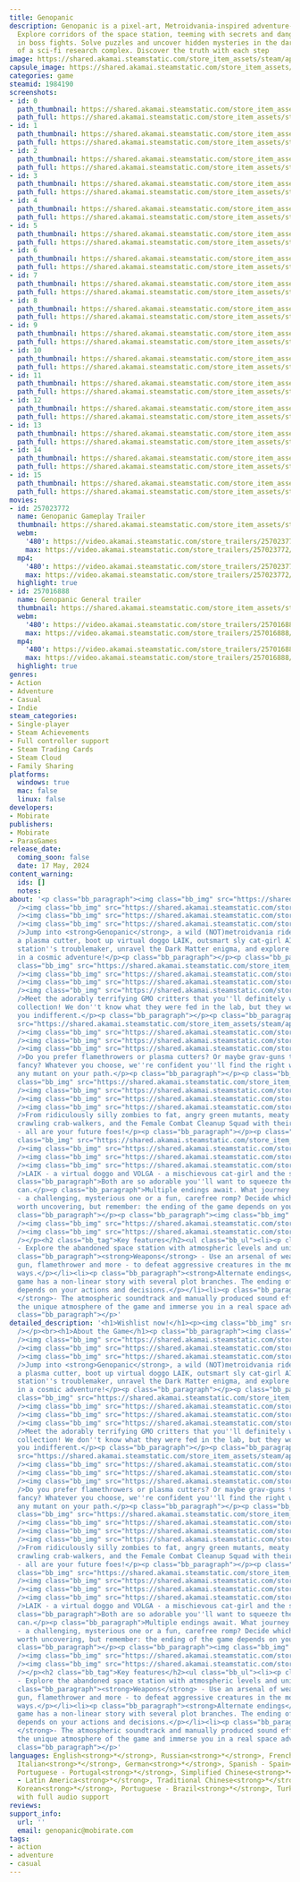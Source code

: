 ```yaml
---
title: Genopanic
description: Genopanic is a pixel-art, Metroidvania-inspired adventure-platformer.
  Explore corridors of the space station, teeming with secrets and dangers, and engage
  in boss fights. Solve puzzles and uncover hidden mysteries in the dark atmosphere
  of a sci-fi research complex. Discover the truth with each step
image: https://shared.akamai.steamstatic.com/store_item_assets/steam/apps/1984190/header.jpg?t=1733440029
capsule_image: https://shared.akamai.steamstatic.com/store_item_assets/steam/apps/1984190/c30c7414ed6d7ec46c30130f50bfbdba6cd9bffe/capsule_231x87.jpg?t=1733440029
categories: game
steamid: 1984190
screenshots:
- id: 0
  path_thumbnail: https://shared.akamai.steamstatic.com/store_item_assets/steam/apps/1984190/ss_9622081e8290564e0fadbd056c753b32977b76d1.600x338.jpg?t=1733440029
  path_full: https://shared.akamai.steamstatic.com/store_item_assets/steam/apps/1984190/ss_9622081e8290564e0fadbd056c753b32977b76d1.1920x1080.jpg?t=1733440029
- id: 1
  path_thumbnail: https://shared.akamai.steamstatic.com/store_item_assets/steam/apps/1984190/ss_5adfd28750e42814c5fb0e188347b5ed0be4af04.600x338.jpg?t=1733440029
  path_full: https://shared.akamai.steamstatic.com/store_item_assets/steam/apps/1984190/ss_5adfd28750e42814c5fb0e188347b5ed0be4af04.1920x1080.jpg?t=1733440029
- id: 2
  path_thumbnail: https://shared.akamai.steamstatic.com/store_item_assets/steam/apps/1984190/ss_9b4d6789d637944a25b4958a105ea2b99825cfd3.600x338.jpg?t=1733440029
  path_full: https://shared.akamai.steamstatic.com/store_item_assets/steam/apps/1984190/ss_9b4d6789d637944a25b4958a105ea2b99825cfd3.1920x1080.jpg?t=1733440029
- id: 3
  path_thumbnail: https://shared.akamai.steamstatic.com/store_item_assets/steam/apps/1984190/ss_256b3b6421989056b9bcc20aa754ef6699a4906c.600x338.jpg?t=1733440029
  path_full: https://shared.akamai.steamstatic.com/store_item_assets/steam/apps/1984190/ss_256b3b6421989056b9bcc20aa754ef6699a4906c.1920x1080.jpg?t=1733440029
- id: 4
  path_thumbnail: https://shared.akamai.steamstatic.com/store_item_assets/steam/apps/1984190/ss_808dd724d0057317fd330c3f783e4eb3c7a173db.600x338.jpg?t=1733440029
  path_full: https://shared.akamai.steamstatic.com/store_item_assets/steam/apps/1984190/ss_808dd724d0057317fd330c3f783e4eb3c7a173db.1920x1080.jpg?t=1733440029
- id: 5
  path_thumbnail: https://shared.akamai.steamstatic.com/store_item_assets/steam/apps/1984190/ss_a5081a8448467674e673643697008da60f953aa4.600x338.jpg?t=1733440029
  path_full: https://shared.akamai.steamstatic.com/store_item_assets/steam/apps/1984190/ss_a5081a8448467674e673643697008da60f953aa4.1920x1080.jpg?t=1733440029
- id: 6
  path_thumbnail: https://shared.akamai.steamstatic.com/store_item_assets/steam/apps/1984190/ss_a4dea3606ea103cd94b0d50d705f6b3613369fd9.600x338.jpg?t=1733440029
  path_full: https://shared.akamai.steamstatic.com/store_item_assets/steam/apps/1984190/ss_a4dea3606ea103cd94b0d50d705f6b3613369fd9.1920x1080.jpg?t=1733440029
- id: 7
  path_thumbnail: https://shared.akamai.steamstatic.com/store_item_assets/steam/apps/1984190/ss_4c8db269cfeccc4a1884ee18b93c75231116a0d9.600x338.jpg?t=1733440029
  path_full: https://shared.akamai.steamstatic.com/store_item_assets/steam/apps/1984190/ss_4c8db269cfeccc4a1884ee18b93c75231116a0d9.1920x1080.jpg?t=1733440029
- id: 8
  path_thumbnail: https://shared.akamai.steamstatic.com/store_item_assets/steam/apps/1984190/ss_bd8ba650012972fb37e2973cb451de51845077ed.600x338.jpg?t=1733440029
  path_full: https://shared.akamai.steamstatic.com/store_item_assets/steam/apps/1984190/ss_bd8ba650012972fb37e2973cb451de51845077ed.1920x1080.jpg?t=1733440029
- id: 9
  path_thumbnail: https://shared.akamai.steamstatic.com/store_item_assets/steam/apps/1984190/ss_8b54a67b454dfdeb4f495bb91013a00525fc1cd5.600x338.jpg?t=1733440029
  path_full: https://shared.akamai.steamstatic.com/store_item_assets/steam/apps/1984190/ss_8b54a67b454dfdeb4f495bb91013a00525fc1cd5.1920x1080.jpg?t=1733440029
- id: 10
  path_thumbnail: https://shared.akamai.steamstatic.com/store_item_assets/steam/apps/1984190/ss_3b7f1384319ce0bd87214f37c66d813d5750b8b5.600x338.jpg?t=1733440029
  path_full: https://shared.akamai.steamstatic.com/store_item_assets/steam/apps/1984190/ss_3b7f1384319ce0bd87214f37c66d813d5750b8b5.1920x1080.jpg?t=1733440029
- id: 11
  path_thumbnail: https://shared.akamai.steamstatic.com/store_item_assets/steam/apps/1984190/ss_91d06cc74bb13869c74f43924723eddeb68759a4.600x338.jpg?t=1733440029
  path_full: https://shared.akamai.steamstatic.com/store_item_assets/steam/apps/1984190/ss_91d06cc74bb13869c74f43924723eddeb68759a4.1920x1080.jpg?t=1733440029
- id: 12
  path_thumbnail: https://shared.akamai.steamstatic.com/store_item_assets/steam/apps/1984190/ss_12d73debe88507bcc37b9b548140130da1187dea.600x338.jpg?t=1733440029
  path_full: https://shared.akamai.steamstatic.com/store_item_assets/steam/apps/1984190/ss_12d73debe88507bcc37b9b548140130da1187dea.1920x1080.jpg?t=1733440029
- id: 13
  path_thumbnail: https://shared.akamai.steamstatic.com/store_item_assets/steam/apps/1984190/ss_5daf3ed26bdd0f759cdf8146d01c3bc1023b4656.600x338.jpg?t=1733440029
  path_full: https://shared.akamai.steamstatic.com/store_item_assets/steam/apps/1984190/ss_5daf3ed26bdd0f759cdf8146d01c3bc1023b4656.1920x1080.jpg?t=1733440029
- id: 14
  path_thumbnail: https://shared.akamai.steamstatic.com/store_item_assets/steam/apps/1984190/ss_db1fae71c2435f95ec6543d56184556b6624625e.600x338.jpg?t=1733440029
  path_full: https://shared.akamai.steamstatic.com/store_item_assets/steam/apps/1984190/ss_db1fae71c2435f95ec6543d56184556b6624625e.1920x1080.jpg?t=1733440029
- id: 15
  path_thumbnail: https://shared.akamai.steamstatic.com/store_item_assets/steam/apps/1984190/ss_bc849d68a9f7922ede1f29ce219f25cfc38c0bd3.600x338.jpg?t=1733440029
  path_full: https://shared.akamai.steamstatic.com/store_item_assets/steam/apps/1984190/ss_bc849d68a9f7922ede1f29ce219f25cfc38c0bd3.1920x1080.jpg?t=1733440029
movies:
- id: 257023772
  name: Genopanic Gameplay Trailer
  thumbnail: https://shared.akamai.steamstatic.com/store_item_assets/steam/apps/257023772/movie.293x165.jpg?t=1715899761
  webm:
    '480': https://video.akamai.steamstatic.com/store_trailers/257023772/movie480_vp9.webm?t=1715899761
    max: https://video.akamai.steamstatic.com/store_trailers/257023772/movie_max_vp9.webm?t=1715899761
  mp4:
    '480': https://video.akamai.steamstatic.com/store_trailers/257023772/movie480.mp4?t=1715899761
    max: https://video.akamai.steamstatic.com/store_trailers/257023772/movie_max.mp4?t=1715899761
  highlight: true
- id: 257016888
  name: Genopanic General trailer
  thumbnail: https://shared.akamai.steamstatic.com/store_item_assets/steam/apps/257016888/movie.293x165.jpg?t=1713429122
  webm:
    '480': https://video.akamai.steamstatic.com/store_trailers/257016888/movie480_vp9.webm?t=1713429122
    max: https://video.akamai.steamstatic.com/store_trailers/257016888/movie_max_vp9.webm?t=1713429122
  mp4:
    '480': https://video.akamai.steamstatic.com/store_trailers/257016888/movie480.mp4?t=1713429122
    max: https://video.akamai.steamstatic.com/store_trailers/257016888/movie_max.mp4?t=1713429122
  highlight: true
genres:
- Action
- Adventure
- Casual
- Indie
steam_categories:
- Single-player
- Steam Achievements
- Full controller support
- Steam Trading Cards
- Steam Cloud
- Family Sharing
platforms:
  windows: true
  mac: false
  linux: false
developers:
- Mobirate
publishers:
- Mobirate
- ParasGames
release_date:
  coming_soon: false
  date: 17 May, 2024
content_warning:
  ids: []
  notes:
about: '<p class="bb_paragraph"><img class="bb_img" src="https://shared.akamai.steamstatic.com/store_item_assets/steam/apps/1984190/extras/1_cute_scary_platformer.png?t=1733440029"
  /><img class="bb_img" src="https://shared.akamai.steamstatic.com/store_item_assets/steam/apps/1984190/extras/separator_up.png?t=1733440029"
  /><img class="bb_img" src="https://shared.akamai.steamstatic.com/store_item_assets/steam/apps/1984190/extras/GP_STEAM_6_opt.gif?t=1733440029"
  /><img class="bb_img" src="https://shared.akamai.steamstatic.com/store_item_assets/steam/apps/1984190/extras/separator_down.png?t=1733440029"
  />Jump into <strong>Genopanic</strong>, a wild (NOT)metroidvania ride! </p><p class="bb_paragraph">Wield
  a plasma cutter, boot up virtual doggo LAIK, outsmart sly cat-girl AI VOLGA - the
  station''s troublemaker, unravel the Dark Matter enigma, and explore DNA experiments
  in a cosmic adventure!</p><p class="bb_paragraph"></p><p class="bb_paragraph"><img
  class="bb_img" src="https://shared.akamai.steamstatic.com/store_item_assets/steam/apps/1984190/extras/4_collect_them_all.png?t=1733440029"
  /><img class="bb_img" src="https://shared.akamai.steamstatic.com/store_item_assets/steam/apps/1984190/extras/separator_up.png?t=1733440029"
  /><img class="bb_img" src="https://shared.akamai.steamstatic.com/store_item_assets/steam/apps/1984190/extras/GP_STEAM_9_opt.gif?t=1733440029"
  /><img class="bb_img" src="https://shared.akamai.steamstatic.com/store_item_assets/steam/apps/1984190/extras/separator_down.png?t=1733440029"
  />Meet the adorably terrifying GMO critters that you''ll definitely want in your
  collection! We don''t know what they were fed in the lab, but they won''t leave
  you indifferent.</p><p class="bb_paragraph"></p><p class="bb_paragraph"><img class="bb_img"
  src="https://shared.akamai.steamstatic.com/store_item_assets/steam/apps/1984190/extras/2_unique_fun_equipment.png?t=1733440029"
  /><img class="bb_img" src="https://shared.akamai.steamstatic.com/store_item_assets/steam/apps/1984190/extras/separator_up.png?t=1733440029"
  /><img class="bb_img" src="https://shared.akamai.steamstatic.com/store_item_assets/steam/apps/1984190/extras/GP_STEAM_7_opt.gif?t=1733440029"
  /><img class="bb_img" src="https://shared.akamai.steamstatic.com/store_item_assets/steam/apps/1984190/extras/separator_down.png?t=1733440029"
  />Do you prefer flamethrowers or plasma cutters? Or maybe grav-guns tickle your
  fancy? Whatever you choose, we''re confident you''ll find the right weapon to defeat
  any mutant on your path.</p><p class="bb_paragraph"></p><p class="bb_paragraph"><img
  class="bb_img" src="https://shared.akamai.steamstatic.com/store_item_assets/steam/apps/1984190/extras/3_mysterious_space_station.png?t=1733440029"
  /><img class="bb_img" src="https://shared.akamai.steamstatic.com/store_item_assets/steam/apps/1984190/extras/separator_up.png?t=1733440029"
  /><img class="bb_img" src="https://shared.akamai.steamstatic.com/store_item_assets/steam/apps/1984190/extras/GP_STEAM_5_opt.gif?t=1733440029"
  /><img class="bb_img" src="https://shared.akamai.steamstatic.com/store_item_assets/steam/apps/1984190/extras/separator_down.png?t=1733440029"
  />From ridiculously silly zombies to fat, angry green mutants, meaty flying bees,
  crawling crab-walkers, and the Female Combat Cleanup Squad with their robot destroyers
  - all are your future foes!</p><p class="bb_paragraph"></p><p class="bb_paragraph"><img
  class="bb_img" src="https://shared.akamai.steamstatic.com/store_item_assets/steam/apps/1984190/extras/5_explore_every_corner.png?t=1733440029"
  /><img class="bb_img" src="https://shared.akamai.steamstatic.com/store_item_assets/steam/apps/1984190/extras/separator_up.png?t=1733440029"
  /><img class="bb_img" src="https://shared.akamai.steamstatic.com/store_item_assets/steam/apps/1984190/extras/GP_STEAM_10_opt.gif?t=1733440029"
  /><img class="bb_img" src="https://shared.akamai.steamstatic.com/store_item_assets/steam/apps/1984190/extras/separator_down.png?t=1733440029"
  />LAIK - a virtual doggo and VOLGA - a mischievous cat-girl and the station''s AI</p><p
  class="bb_paragraph">Both are so adorable you''ll want to squeeze them... if you
  can.</p><p class="bb_paragraph">Multiple endings await. What journey do you want
  - a challenging, mysterious one or a fun, carefree romp? Decide which secrets are
  worth uncovering, but remember: the ending of the game depends on your decision…</p><p
  class="bb_paragraph"></p><p class="bb_paragraph"><img class="bb_img" src="https://shared.akamai.steamstatic.com/store_item_assets/steam/apps/1984190/extras/separator_up.png?t=1733440029"
  /><img class="bb_img" src="https://shared.akamai.steamstatic.com/store_item_assets/steam/apps/1984190/extras/Description_alpha.gif?t=1733440029"
  /><img class="bb_img" src="https://shared.akamai.steamstatic.com/store_item_assets/steam/apps/1984190/extras/separator_down.png?t=1733440029"
  /></p><h2 class="bb_tag">Key features</h2><ul class="bb_ul"><li><p class="bb_paragraph"><strong>Atmosphere</strong>
  - Explore the abandoned space station with atmospheric levels and unique characters.</p></li><li><p
  class="bb_paragraph"><strong>Weapons</strong> - Use an arsenal of weapons - a sword,
  gun, flamethrower and more - to defeat aggressive creatures in the most effective
  ways.</p></li><li><p class="bb_paragraph"><strong>Alternate endings</strong> - The
  game has a non-linear story with several plot branches. The ending of the story
  depends on your actions and decisions.</p></li><li><p class="bb_paragraph"><strong>Music
  </strong>- The atmospheric soundtrack and manually produced sound effects convey
  the unique atmosphere of the game and immerse you in a real space adventure</p></li></ul><p
  class="bb_paragraph"></p>'
detailed_description: '<h1>Wishlist now!</h1><p><img class="bb_img" src="https://shared.akamai.steamstatic.com/store_item_assets/steam/apps/1984190/extras/Genopanic_wishlist_eng.gif?t=1733440029"
  /></p><br><h1>About the Game</h1><p class="bb_paragraph"><img class="bb_img" src="https://shared.akamai.steamstatic.com/store_item_assets/steam/apps/1984190/extras/1_cute_scary_platformer.png?t=1733440029"
  /><img class="bb_img" src="https://shared.akamai.steamstatic.com/store_item_assets/steam/apps/1984190/extras/separator_up.png?t=1733440029"
  /><img class="bb_img" src="https://shared.akamai.steamstatic.com/store_item_assets/steam/apps/1984190/extras/GP_STEAM_6_opt.gif?t=1733440029"
  /><img class="bb_img" src="https://shared.akamai.steamstatic.com/store_item_assets/steam/apps/1984190/extras/separator_down.png?t=1733440029"
  />Jump into <strong>Genopanic</strong>, a wild (NOT)metroidvania ride! </p><p class="bb_paragraph">Wield
  a plasma cutter, boot up virtual doggo LAIK, outsmart sly cat-girl AI VOLGA - the
  station''s troublemaker, unravel the Dark Matter enigma, and explore DNA experiments
  in a cosmic adventure!</p><p class="bb_paragraph"></p><p class="bb_paragraph"><img
  class="bb_img" src="https://shared.akamai.steamstatic.com/store_item_assets/steam/apps/1984190/extras/4_collect_them_all.png?t=1733440029"
  /><img class="bb_img" src="https://shared.akamai.steamstatic.com/store_item_assets/steam/apps/1984190/extras/separator_up.png?t=1733440029"
  /><img class="bb_img" src="https://shared.akamai.steamstatic.com/store_item_assets/steam/apps/1984190/extras/GP_STEAM_9_opt.gif?t=1733440029"
  /><img class="bb_img" src="https://shared.akamai.steamstatic.com/store_item_assets/steam/apps/1984190/extras/separator_down.png?t=1733440029"
  />Meet the adorably terrifying GMO critters that you''ll definitely want in your
  collection! We don''t know what they were fed in the lab, but they won''t leave
  you indifferent.</p><p class="bb_paragraph"></p><p class="bb_paragraph"><img class="bb_img"
  src="https://shared.akamai.steamstatic.com/store_item_assets/steam/apps/1984190/extras/2_unique_fun_equipment.png?t=1733440029"
  /><img class="bb_img" src="https://shared.akamai.steamstatic.com/store_item_assets/steam/apps/1984190/extras/separator_up.png?t=1733440029"
  /><img class="bb_img" src="https://shared.akamai.steamstatic.com/store_item_assets/steam/apps/1984190/extras/GP_STEAM_7_opt.gif?t=1733440029"
  /><img class="bb_img" src="https://shared.akamai.steamstatic.com/store_item_assets/steam/apps/1984190/extras/separator_down.png?t=1733440029"
  />Do you prefer flamethrowers or plasma cutters? Or maybe grav-guns tickle your
  fancy? Whatever you choose, we''re confident you''ll find the right weapon to defeat
  any mutant on your path.</p><p class="bb_paragraph"></p><p class="bb_paragraph"><img
  class="bb_img" src="https://shared.akamai.steamstatic.com/store_item_assets/steam/apps/1984190/extras/3_mysterious_space_station.png?t=1733440029"
  /><img class="bb_img" src="https://shared.akamai.steamstatic.com/store_item_assets/steam/apps/1984190/extras/separator_up.png?t=1733440029"
  /><img class="bb_img" src="https://shared.akamai.steamstatic.com/store_item_assets/steam/apps/1984190/extras/GP_STEAM_5_opt.gif?t=1733440029"
  /><img class="bb_img" src="https://shared.akamai.steamstatic.com/store_item_assets/steam/apps/1984190/extras/separator_down.png?t=1733440029"
  />From ridiculously silly zombies to fat, angry green mutants, meaty flying bees,
  crawling crab-walkers, and the Female Combat Cleanup Squad with their robot destroyers
  - all are your future foes!</p><p class="bb_paragraph"></p><p class="bb_paragraph"><img
  class="bb_img" src="https://shared.akamai.steamstatic.com/store_item_assets/steam/apps/1984190/extras/5_explore_every_corner.png?t=1733440029"
  /><img class="bb_img" src="https://shared.akamai.steamstatic.com/store_item_assets/steam/apps/1984190/extras/separator_up.png?t=1733440029"
  /><img class="bb_img" src="https://shared.akamai.steamstatic.com/store_item_assets/steam/apps/1984190/extras/GP_STEAM_10_opt.gif?t=1733440029"
  /><img class="bb_img" src="https://shared.akamai.steamstatic.com/store_item_assets/steam/apps/1984190/extras/separator_down.png?t=1733440029"
  />LAIK - a virtual doggo and VOLGA - a mischievous cat-girl and the station''s AI</p><p
  class="bb_paragraph">Both are so adorable you''ll want to squeeze them... if you
  can.</p><p class="bb_paragraph">Multiple endings await. What journey do you want
  - a challenging, mysterious one or a fun, carefree romp? Decide which secrets are
  worth uncovering, but remember: the ending of the game depends on your decision…</p><p
  class="bb_paragraph"></p><p class="bb_paragraph"><img class="bb_img" src="https://shared.akamai.steamstatic.com/store_item_assets/steam/apps/1984190/extras/separator_up.png?t=1733440029"
  /><img class="bb_img" src="https://shared.akamai.steamstatic.com/store_item_assets/steam/apps/1984190/extras/Description_alpha.gif?t=1733440029"
  /><img class="bb_img" src="https://shared.akamai.steamstatic.com/store_item_assets/steam/apps/1984190/extras/separator_down.png?t=1733440029"
  /></p><h2 class="bb_tag">Key features</h2><ul class="bb_ul"><li><p class="bb_paragraph"><strong>Atmosphere</strong>
  - Explore the abandoned space station with atmospheric levels and unique characters.</p></li><li><p
  class="bb_paragraph"><strong>Weapons</strong> - Use an arsenal of weapons - a sword,
  gun, flamethrower and more - to defeat aggressive creatures in the most effective
  ways.</p></li><li><p class="bb_paragraph"><strong>Alternate endings</strong> - The
  game has a non-linear story with several plot branches. The ending of the story
  depends on your actions and decisions.</p></li><li><p class="bb_paragraph"><strong>Music
  </strong>- The atmospheric soundtrack and manually produced sound effects convey
  the unique atmosphere of the game and immerse you in a real space adventure</p></li></ul><p
  class="bb_paragraph"></p>'
languages: English<strong>*</strong>, Russian<strong>*</strong>, French<strong>*</strong>,
  Italian<strong>*</strong>, German<strong>*</strong>, Spanish - Spain<strong>*</strong>,
  Portuguese - Portugal<strong>*</strong>, Simplified Chinese<strong>*</strong>, Spanish
  - Latin America<strong>*</strong>, Traditional Chinese<strong>*</strong>, Japanese<strong>*</strong>,
  Korean<strong>*</strong>, Portuguese - Brazil<strong>*</strong>, Turkish<strong>*</strong><br><strong>*</strong>languages
  with full audio support
reviews:
support_info:
  url: ''
  email: genopanic@mobirate.com
tags:
- action
- adventure
- casual
---
```


